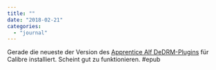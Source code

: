```yaml
---
title: ""
date: "2018-02-21"
categories: 
  - "journal"
---
```


Gerade die neueste der Version des [Apprentice Alf DeDRM-Plugins](https://apprenticealf.wordpress.com/2017/10/20/dedrm-tools-6-5-5-released/) für Calibre installiert. Scheint gut zu funktionieren. #epub
